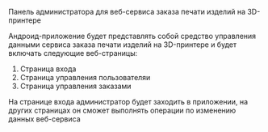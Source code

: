 Панель администратора для веб-сервиса заказа печати изделий на 3D-принтере

Андроид-приложение будет представлять собой средство управления данными сервиса заказа печати изделий на 3D-принтере и будет включать следующие веб-страницы:
1. Страница входа
2. Страница управления пользователяи
3. Страница управления заказами

На странице входа администратор будет заходить в приложении, на других страницах он сможет выполнять операции по изменению данных веб-сервиса
